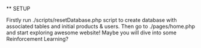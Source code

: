 ** SETUP

Firstly run ./scripts/resetDatabase.php script to create database with associated tables and initial products & users.
Then go to ./pages/home.php and start exploring awesome website! Maybe you will dive into some Reinforcement Learning?